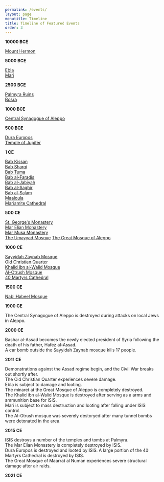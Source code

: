 ```yaml
---
permalink: /events/
layout: page
menutitle: Timeline
title: Timeline of Featured Events
order: 3
---
```

**10000 BCE**

[Mount Hermon](https://hannac21.wludci.info/capstone//#/article/2021-03-08-mthermon/)

**5000 BCE**

[Ebla](https://hannac21.wludci.info/capstone//#/article/2021-03-08-ebla/)  
[Mari](https://hannac21.wludci.info/capstone//#/article/2021-03-08-mari/)

**2500 BCE**

[Palmyra Ruins](https://hannac21.wludci.info/capstone//#/article/2021-03-08-palmyra/)  
[Bosra](https://hannac21.wludci.info/capstone//#/article/2021-03-08-busra/)

**1000 BCE**

[Central Synagogue of Aleppo](https://hannac21.wludci.info/capstone//#/article/2021-03-08-synagogue/)

**500 BCE**

[Dura Europos](https://hannac21.wludci.info/capstone//#/article/2021-03-08-duraeuropos/)  
[Temple of Jupiter](https://hannac21.wludci.info/capstone//#/article/2021-03-08-jupiter/)

**1 CE**

[Bab Kissan](https://hannac21.wludci.info/capstone//#/article/2021-03-08-babkissan/)  
[Bab Sharqi](https://hannac21.wludci.info/capstone//#/article/2021-03-08-babsharqi/)  
[Bab Tuma](https://hannac21.wludci.info/capstone//#/article/2021-03-08-babtuma/)  
[Bab al-Faradis](https://hannac21.wludci.info/capstone//#/article/2021-03-08-babalfaradis/)  
[Bab al-Jabiyah](https://hannac21.wludci.info/capstone//#/article/2021-03-08-babaljabiyah/)  
[Bab al-Saghir](https://hannac21.wludci.info/capstone//#/article/2021-03-08-babalsaghir/)  
[Bab al-Salam](https://hannac21.wludci.info/capstone//#/article/2021-03-08-babalsalam/)  
[Maaloula](https://hannac21.wludci.info/capstone//#/article/2021-03-08-maaloula/)  
[Mariamite Cathedral](https://hannac21.wludci.info/capstone//#/article/2021-03-08-mariamite/)

**500 CE**

[St. George's Monastery](https://hannac21.wludci.info/capstone//#/article/2021-03-08-stgeorgesm/)  
[Mar Elian Monastery](https://hannac21.wludci.info/capstone//#/article/2021-03-08-marelian/)  
[Mar Musa Monastery](https://hannac21.wludci.info/capstone//#/article/2021-03-08-marmusa/)  
[The Umayyad Mosque](https://hannac21.wludci.info/capstone//#/article/2021-03-08-umayyad/) 
[The Great Mosque of Aleppo](https://hannac21.wludci.info/capstone//#/article/2021-03-08-mosqueofaleppo/)

**1000 CE**

[Sayyidah Zaynab Mosque](https://hannac21.wludci.info/capstone//#/article/2021-03-08-sayyidah/)  
[Old Christian Quarter](https://hannac21.wludci.info/capstone//#/article/2021-03-08-christianquarter/)  
[Khalid ibn al-Walid Mosque](https://hannac21.wludci.info/capstone//#/article/2021-03-08-kalid/)  
[Al-Otrush Mosque](https://hannac21.wludci.info/capstone//#/article/2021-03-08-otrushmosque/)  
[40 Martyrs Cathedral](https://hannac21.wludci.info/capstone//#/article/2021-03-08-fortymartyrs/)

**1500 CE**

[Nabi Habeel Mosque](https://hannac21.wludci.info/capstone//#/article/2021-03-08-nabihabeel/)

**1900 CE**

The Central Synagogue of Aleppo is destroyed during attacks on local Jews in Aleppo.

**2000 CE**

Bashar al-Assad becomes the newly elected president of Syria following the death of his father, Hafez al-Assad.  
A car bomb outside the Sayyidah Zaynab mosque kills 17 people.

**2011 CE**

Demonstrations against the Assad regime begin, and the Civil War breaks out shortly after.  
The Old Christian Quarter experiences severe damage.  
Ebla is subject to damage and looting.  
The minaret at the Great Mosque of Aleppo is completely destroyed.  
The Khalid ibn al-Walid Mosque is destroyed after serving as a arms and ammunition base for ISIS.  
Mari is subject to mass destruction and looting after falling under ISIS control.  
The Al-Otrush mosque was severely destoryed after many tunnel bombs were detonated in the area.


**2015 CE**  

ISIS destroys a number of the temples and tombs at Palmyra.  
The Mar Elian Monastery is completely destroyed by ISIS.  
Dura Europos is destroyed and looted by ISIS.
A large portion of the 40 Martyrs Cathedral is destroyed by ISIS.  
The Great Mosque of Maarrat al Numan experiences severe structural damage after air raids.  


**2021 CE**

















